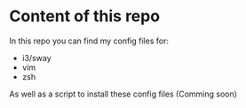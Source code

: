 # Content of this repo
In this repo you can find my config files for:
 
 * i3/sway
 * vim
 * zsh

As well as a script to install these config files (Comming soon)
